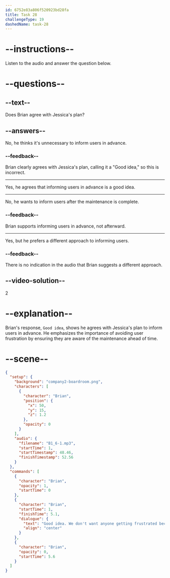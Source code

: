 ```yaml
---
id: 6752e83a806f520923bd28fa
title: Task 28
challengeType: 19
dashedName: task-28
---
```


<!-- (Audio) Jessica: It's better to inform them in advance. Brian: Good idea. We don't want anyone getting frustrated because they can't access the site. -->

# --instructions--

Listen to the audio and answer the question below.

# --questions--

## --text--

Does Brian agree with Jessica's plan?

## --answers--

No, he thinks it's unnecessary to inform users in advance.

### --feedback--

Brian clearly agrees with Jessica's plan, calling it a "Good idea," so this is incorrect.

---

Yes, he agrees that informing users in advance is a good idea.

---

No, he wants to inform users after the maintenance is complete.

### --feedback--

Brian supports informing users in advance, not afterward.

---

Yes, but he prefers a different approach to informing users.

### --feedback--

There is no indication in the audio that Brian suggests a different approach.

## --video-solution--

2

# --explanation--

Brian's response, `Good idea`, shows he agrees with Jessica's plan to inform users in advance. He emphasizes the importance of avoiding user frustration by ensuring they are aware of the maintenance ahead of time.

# --scene--

```json
{
  "setup": {
    "background": "company2-boardroom.png",
    "characters": [
      {
        "character": "Brian",
        "position": {
          "x": 50,
          "y": 15,
          "z": 1.2
        },
        "opacity": 0
      }
    ],
    "audio": {
      "filename": "B1_6-1.mp3",
      "startTime": 1,
      "startTimestamp": 48.46,
      "finishTimestamp": 52.56
    }
  },
  "commands": [
    {
      "character": "Brian",
      "opacity": 1,
      "startTime": 0
    },
    {
      "character": "Brian",
      "startTime": 1,
      "finishTime": 5.1,
      "dialogue": {
        "text": "Good idea. We don't want anyone getting frustrated because they can't access the site.",
        "align": "center"
      }
    },
    {
      "character": "Brian",
      "opacity": 0,
      "startTime": 5.6
    }
  ]
}
```
